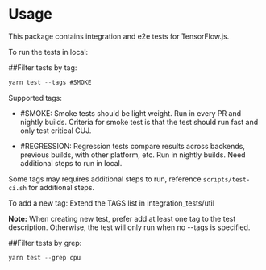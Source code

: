 # Usage

This package contains integration and e2e tests for TensorFlow.js.

To run the tests in local:

##Filter tests by tag:
```js
yarn test --tags #SMOKE
```
Supported tags:
- #SMOKE: Smoke tests should be light weight. Run in every PR and nightly
    builds. Criteria for smoke test is that the test should run fast and only
    test critical CUJ.

- #REGRESSION: Regression tests compare results across backends, previous
    builds, with other platform, etc. Run in nightly builds. Need additional
    steps to run in local.

Some tags may requires additional steps to run, reference `scripts/test-ci.sh`
for additional steps.

To add a new tag: Extend the TAGS list in integration_tests/util

**Note:** When creating new test, prefer add at least one tag to the test
description. Otherwise, the test will only run when no --tags is specified.

##Filter tests by grep:
```js
yarn test --grep cpu
```
